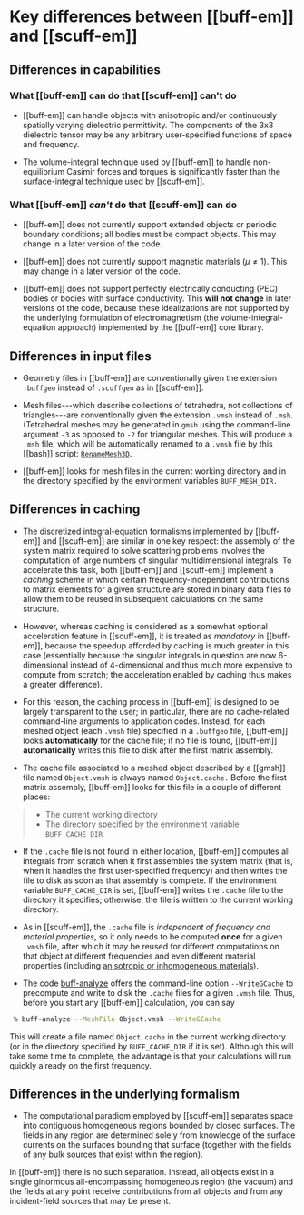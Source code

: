 # Key differences between [[buff-em]] and [[scuff-em]]

## Differences in capabilities

### What [[buff-em]] can do that [[scuff-em]] can't do

+ [[buff-em]] can handle objects with anisotropic and/or
continuously spatially varying dielectric permittivity.
The components of the 3x3 dielectric tensor may be 
any arbitrary user-specified functions of space and
frequency.

+ The volume-integral technique used by [[buff-em]] to
handle non-equilibrium Casimir forces and torques is
significantly faster than the surface-integral
technique used by [[scuff-em]].

### What [[buff-em]] *can't* do that [[scuff-em]] can do

+ [[buff-em]] does not currently support extended objects 
or periodic boundary conditions; all bodies must be compact 
objects. This may change in a later version of the code.

+ [[buff-em]] does not currently support magnetic materials 
($\mu \ne 1$). This may change in a later version of the
code.

+ [[buff-em]] does not support perfectly electrically
conducting (PEC) bodies or bodies with surface
conductivity. This **will not change** in later versions
of the code, because these idealizations are not
supported by the underlying formulation of 
electromagnetism (the volume-integral-equation
approach) implemented by the [[buff-em]] core library.

## Differences in input files

+ Geometry files in [[buff-em]] are conventionally
given the extension `.buffgeo` instead of `.scuffgeo`
as in [[scuff-em]].

+ Mesh files---which describe collections of tetrahedra,
not collections of triangles---are conventionally given the 
extension `.vmsh` instead of `.msh`. (Tetrahedral meshes
may be generated in `gmsh` using the command-line 
argument `-3` as opposed to `-2` for triangular meshes.
This will produce a `.msh` file, which will be automatically
renamed to a `.vmsh` file by this [[bash]] script:
[`RenameMesh3D`][RenameMesh3D].

+ [[buff-em]] looks for mesh files in the current
  working directory and in the directory specified
  by the environment variables `BUFF_MESH_DIR.`

<a name="Caching"></a>
## Differences in caching

+ The discretized integral-equation formalisms implemented
by [[buff-em]] and [[scuff-em]] are similar in one key
respect: the assembly of the system matrix required
to solve scattering problems involves the computation of 
large numbers of singular multidimensional integrals. To
accelerate this task, both [[buff-em]] and [[scuff-em]]
implement a *caching* scheme in which certain 
frequency-independent contributions to matrix elements
for a given structure
are stored in binary data files to allow them to be
reused in subsequent calculations on the same structure.

+ However, whereas caching is considered as a somewhat
optional acceleration feature in [[scuff-em]],
it is treated as *mandatory* in [[buff-em]], because
the speedup afforded by caching is much greater
in this case (essentially because the singular
integrals in question are now 6-dimensional instead 
of 4-dimensional and thus much more expensive to 
compute from scratch; the acceleration enabled
by caching thus makes a greater difference).

+ For this reason, the caching process in [[buff-em]]
is designed to be largely transparent to the user;
in particular, there are no cache-related command-line
arguments to application codes. Instead, for each meshed 
object (each `.vmsh` file) specified in a `.buffgeo` 
file, [[buff-em]] looks **automatically** for the cache 
file; if no file is found, [[buff-em]] **automatically** 
writes this file to disk after the first matrix assembly.

+ The cache file associated to a meshed object
described by a [[gmsh]] file named `Object.vmsh` is
always named `Object.cache.` Before the first
matrix assembly, [[buff-em]] looks for
this file in a couple of different places:

> + The current working directory
> + The directory specified by the environment variable
`BUFF_CACHE_DIR`

+ If the `.cache` file is not found in either location,
[[buff-em]] computes all integrals from scratch
when it first assembles the system matrix (that is,
when it handles the first user-specified frequency)
and then writes the file to disk as soon as that
assembly is complete. If the environment variable
`BUFF_CACHE_DIR` is set, [[buff-em]] writes the
`.cache` file to the directory it specifies; otherwise,
the file is written to the current working directory.

+ As in [[scuff-em]], the `.cache` file is 
*independent of frequency and material properties*,
so it only needs to be computed **once** for
a given `.vmsh` file, after which it may be 
reused for different computations on that object
at different frequencies and even different 
material properties (including 
[anisotropic or inhomogeneous materials][SVTensors]).

+ The code [<span class="SC">buff-analyze</span>][buffAnalyze]
offers the command-line option `--WriteGCache` to precompute
and write to disk the `.cache` files for a given `.vmsh` file. 
Thus, before you start any [[buff-em]] calculation,
you can say 

````bash
 % buff-analyze --MeshFile Object.vmsh --WriteGCache
````

This will create a file named `Object.cache` in the
current working directory (or in the directory
specified by `BUFF_CACHE_DIR` if it is set). Although
this will take some time to complete, the advantage 
is that your calculations will run quickly already 
on the first frequency.

## Differences in the underlying formalism

+ The computational paradigm employed by [[scuff-em]]
separates space into contiguous homogeneous regions
bounded by closed surfaces. The fields in any
region are determined solely from knowledge of the 
surface currents on the surfaces bounding that surface
(together with the fields of any bulk sources that 
exist within the region).

In [[buff-em]] there is no such separation. Instead,
all objects exist in a single ginormous all-encompassing
homogeneous region (the vacuum) and the fields at any 
point receive contributions from all objects and from
any incident-field sources that may be present.

[SVTensors]:                          SVTensors.md
[buffAnalyze]:                        ../applications/buff-analyze.md
[RenameMesh3D]:                       RenameMesh3D
